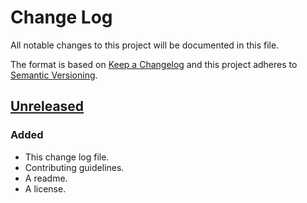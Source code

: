 # Change Log

All notable changes to this project will be documented in this file.

The format is based on [Keep a Changelog](http://keepachangelog.com/)
and this project adheres to [Semantic Versioning](http://semver.org/).

## [Unreleased]

### Added

- This change log file.
- Contributing guidelines.
- A readme.
- A license.

[Unreleased]: https://github.com/thoughtbot/french_toast/compare/v0.3.0...HEAD
